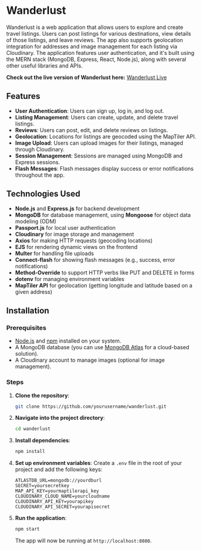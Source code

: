 # Wanderlust

Wanderlust is a web application that allows users to explore and create travel listings. Users can post listings for various destinations, view details of those listings, and leave reviews. The app also supports geolocation integration for addresses and image management for each listing via Cloudinary. The application features user authentication, and it's built using the MERN stack (MongoDB, Express, React, Node.js), along with several other useful libraries and APIs.

**Check out the live version of Wanderlust here:** [Wanderlust Live](https://wanderlust-vtw3.onrender.com)
## Features

- **User Authentication**: Users can sign up, log in, and log out.
- **Listing Management**: Users can create, update, and delete travel listings.
- **Reviews**: Users can post, edit, and delete reviews on listings.
- **Geolocation**: Locations for listings are geocoded using the MapTiler API.
- **Image Upload**: Users can upload images for their listings, managed through Cloudinary.
- **Session Management**: Sessions are managed using MongoDB and Express sessions.
- **Flash Messages**: Flash messages display success or error notifications throughout the app.
  
## Technologies Used

- **Node.js** and **Express.js** for backend development
- **MongoDB** for database management, using **Mongoose** for object data modeling (ODM)
- **Passport.js** for local user authentication
- **Cloudinary** for image storage and management
- **Axios** for making HTTP requests (geocoding locations)
- **EJS** for rendering dynamic views on the frontend
- **Multer** for handling file uploads
- **Connect-flash** for showing flash messages (e.g., success, error notifications)
- **Method-Override** to support HTTP verbs like PUT and DELETE in forms
- **dotenv** for managing environment variables
- **MapTiler API** for geolocation (getting longitude and latitude based on a given address)

## Installation

### Prerequisites

- [Node.js](https://nodejs.org/) and [npm](https://www.npmjs.com/) installed on your system.
- A MongoDB database (you can use [MongoDB Atlas](https://www.mongodb.com/cloud/atlas) for a cloud-based solution).
- A Cloudinary account to manage images (optional for image management).

### Steps

1. **Clone the repository**:
    ```bash
    git clone https://github.com/yourusername/wanderlust.git
    ```

2. **Navigate into the project directory**:
    ```bash
    cd wanderlust
    ```

3. **Install dependencies**:
    ```bash
    npm install
    ```

4. **Set up environment variables**:
    Create a `.env` file in the root of your project and add the following keys:
    ```env
    ATLASTDB_URL=mongodb://yourdburl
    SECRET=yoursecretkey
    MAP_API_KEY=yourmaptilerapi_key
    CLOUDINARY_CLOUD_NAME=yourcloudname
    CLOUDINARY_API_KEY=yourapikey
    CLOUDINARY_API_SECRET=yourapisecret
    ```

5. **Run the application**:
    ```bash
    npm start
    ```

    The app will now be running at `http://localhost:8080`.



